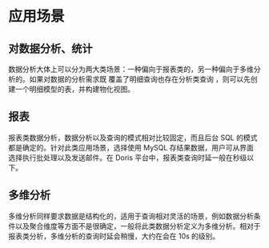 # 应用场景

## 对数据分析、统计

数据分析大体上可以分为两大类场景：一种偏向于报表类的，另一种偏向于多维分析的。如果对数据的分析需求既 覆盖了明细查询也存在分析类查询 ，则可以先创建一个明细模型的表，并构建物化视图。

## 报表

报表类数据分析，数据分析以及查询的模式相对比较固定，而且后台 SQL 的模式都是确定的。针对此类应用场景，选择使用 MySQL 存结果数据，用户可从界面选择执行批处理以及发送邮件。在 Doris 平台中，报表类查询时延一般在秒级以下。

## 多维分析

多维分析同样要求数据是结构化的，适用于查询相对灵活的场景，例如数据分析条件以及聚合维度等方面不是很确定，一般将此类数据分析定义为多维分析。相对于报表类分析，多维分析的查询时延会稍慢，大约在会在 10s 的级别。

